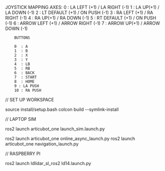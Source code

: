 JOYSTICK MAPPING
		AXES:
		0 : LA LEFT (+1) / LA RIGHT (-1)
		1 : LA UP(+1) / LA DOWN (-1)
		2 : LT DEFAULT (+1) / ON PUSH (-1)
		3 : RA LEFT (+1) / RA RIGHT (-1)
		4 : RA UP(+1) / RA DOWN (-1)
		5 : RT DEFAULT (+1) / ON PUSH (-1)
		6 : ARROW LEFT (+1) / ARROW RIGHT (-1)
		7 : ARROW UP(+1) / ARROW DOWN (-1)
		
		BUTTONS

		0  : A
		1  : B
		2  : X
		3  : Y
		4  : LB
		5  : RB
		6  : BACK
		7  : START
		8  : HOME
		9 : LA PUSH
		10 : RA PUSH
		

// SET UP WORKSPACE

source install/setup.bash
colcon build --symlink-install

// LAPTOP SIM

ros2 launch articubot_one launch_sim.launch.py

ros2 launch articubot_one online_async_launch.py
ros2 launch articubot_one navigation_launch.py



// RASPBERRY PI

ros2 launch ldlidar_sl_ros2 ld14.launch.py
